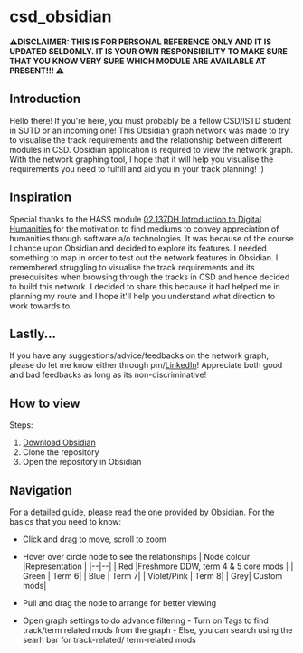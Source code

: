 # csd_obsidian

**⚠️DISCLAIMER: THIS IS FOR PERSONAL REFERENCE ONLY AND IT IS UPDATED SELDOMLY. IT IS YOUR OWN RESPONSIBILITY TO MAKE SURE THAT YOU KNOW VERY SURE WHICH MODULE ARE AVAILABLE AT PRESENT!!! ⚠️**

## Introduction

Hello there! If you're here, you must probably be a fellow CSD/ISTD student in SUTD or an incoming one! This Obsidian graph network was made to try to visualise the track requirements and the relationship between different modules in CSD. Obsidian application is required to view the network graph. With the network graphing tool, I hope that it will help you visualise the requirements you need to fulfill and aid you in your track planning! :)

## Inspiration

Special thanks to the HASS module [02.137DH Introduction to Digital Humanities](https://hass.sutd.edu.sg/education/undergraduate-subjects/elective/02-137-introduction-digital-humanities) for the motivation to find mediums to convey appreciation of humanities through software a/o technologies. It was because of the course I chance upon Obsidian and decided to explore its features. I needed something to map in order to test out the network features in Obsidian. I remembered struggling to visualise the track requirements and its prerequisites when browsing through the tracks in CSD and hence decided to build this network. I decided to share this because it had helped me in planning my route and I hope it'll help you understand what direction to work towards to.

## Lastly...

If you have any suggestions/advice/feedbacks on the network graph, please do let me know either through pm/[LinkedIn](https://www.linkedin.com/in/pokshunthesolver)! Appreciate both good and bad feedbacks as long as its non-discriminative!

## How to view

Steps:

1.  [Download Obsidian](https://obsidian.md/)
2.  Clone the repository
3.  Open the repository in Obsidian

## Navigation

For a detailed guide, please read the one provided by Obsidian.
For the basics that you need to know:

- Click and drag to move, scroll to zoom
- Hover over circle node to see the relationships
  | Node colour |Representation |
  |--|--|
  | Red |Freshmore DDW, term 4 & 5 core mods |
  | Green | Term 6|
  | Blue | Term 7|
  | Violet/Pink | Term 8|
  | Grey| Custom mods|

- Pull and drag the node to arrange for better viewing
- Open graph settings to do advance filtering - Turn on Tags to find track/term related mods from the graph - Else, you can search using the searh bar for track-related/ term-related mods
